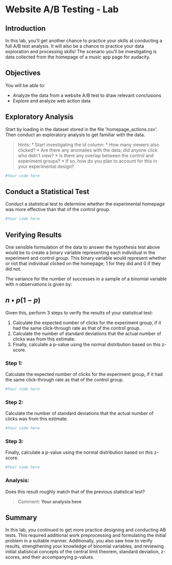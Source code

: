 # Website A/B Testing - Lab

## Introduction

In this lab, you'll get another chance to practice your skills at conducting a full A/B test analysis. It will also be a chance to practice your data exploration and processing skills! The scenario you'll be investigating is data collected from the homepage of a music app page for audacity.

## Objectives

You will be able to:
* Analyze the data from a website A/B test to draw relevant conclusions
* Explore and analyze web action data

## Exploratory Analysis

Start by loading in the dataset stored in the file 'homepage_actions.csv'. Then conduct an exploratory analysis to get familiar with the data.

> Hints:
    * Start investigating the id column:
        * How many viewers also clicked?
        * Are there any anomalies with the data; did anyone click who didn't view?
        * Is there any overlap between the control and experiment groups? 
            * If so, how do you plan to account for this in your experimental design?


```python
#Your code here
```

## Conduct a Statistical Test

Conduct a statistical test to determine whether the experimental homepage was more effective than that of the control group.


```python
#Your code here
```

## Verifying Results

One sensible formulation of the data to answer the hypothesis test above would be to create a binary variable representing each individual in the experiment and control group. This binary variable would represent whether or not that individual clicked on the homepage; 1 for they did and 0 if they did not. 

The variance for the number of successes in a sample of a binomial variable with n observations is given by:

## $n\bullet p (1-p)$

Given this, perform 3 steps to verify the results of your statistical test:
1. Calculate the expected number of clicks for the experiment group, if it had the same click-through rate as that of the control group. 
2. Calculate the number of standard deviations that the actual number of clicks was from this estimate. 
3. Finally, calculate a p-value using the normal distribution based on this z-score.

### Step 1:
Calculate the expected number of clicks for the experiment group, if it had the same click-through rate as that of the control group. 


```python
#Your code here
```

### Step 2:
Calculate the number of standard deviations that the actual number of clicks was from this estimate.


```python
#Your code here
```

### Step 3: 
Finally, calculate a p-value using the normal distribution based on this z-score.


```python
#Your code here
```

### Analysis:

Does this result roughly match that of the previous statistical test?

> Comment: **Your analysis here**

## Summary

In this lab, you continued to get more practice designing and conducting AB tests. This required additional work preprocessing and formulating the initial problem in a suitable manner. Additionally, you also saw how to verify results, strengthening your knowledge of binomial variables, and reviewing initial statistical concepts of the central limit theorem, standard deviation, z-scores, and their accompanying p-values.
